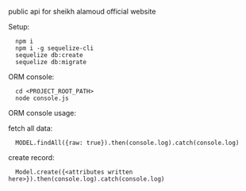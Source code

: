 public api for sheikh alamoud official website

Setup:

      npm i
      npm i -g sequelize-cli
      sequelize db:create
      sequelize db:migrate

ORM console:

      cd <PROJECT_ROOT_PATH>
      node console.js

ORM console usage:

  fetch all data:

      MODEL.findAll({raw: true}).then(console.log).catch(console.log)

  create record:

      Model.create({<attributes written here>}).then(console.log).catch(console.log)


